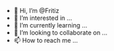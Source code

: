 - 👋 Hi, I’m @Fritiz
- 👀 I’m interested in ...
- 🌱 I’m currently learning ...
- 💞️ I’m looking to collaborate on ...
- 📫 How to reach me ...

<!---
Fritiz/Fritiz is a ✨ special ✨ repository because its `README.md` (this file) appears on your GitHub profile.
You can click the Preview link to take a look at your changes.
--->
